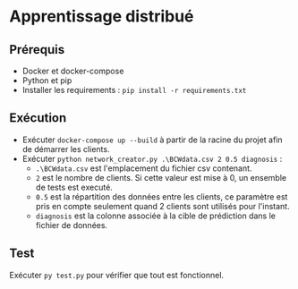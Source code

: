 # Apprentissage distribué

## Prérequis
- Docker et docker-compose
- Python et pip
- Installer les requirements : ```pip install -r requirements.txt```

## Exécution

- Exécuter ```docker-compose up --build``` à partir de la racine du projet afin de démarrer les clients.
- Exécuter ```python network_creator.py .\BCWdata.csv 2 0.5 diagnosis``` :
    - ```.\BCWdata.csv``` est l'emplacement du fichier csv contenant.
    - ```2``` est le nombre de clients. Si cette valeur est mise à 0, un ensemble de tests est executé.
    - ```0.5``` est la répartition des données entre les clients, ce paramètre est pris en compte seulement quand 2 clients sont utilisés pour l'instant.
    - ```diagnosis``` est la colonne associée à la cible de prédiction dans le fichier de données.


## Test
Exécuter ```py test.py``` pour vérifier que tout est fonctionnel.